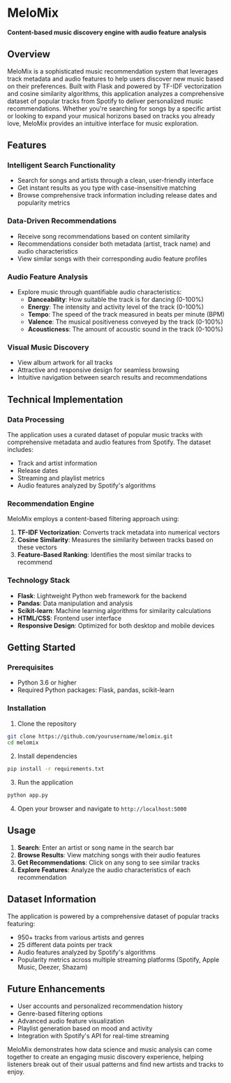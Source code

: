 # MeloMix

**Content-based music discovery engine with audio feature analysis**

## Overview
MeloMix is a sophisticated music recommendation system that leverages track metadata and audio features to help users discover new music based on their preferences. Built with Flask and powered by TF-IDF vectorization and cosine similarity algorithms, this application analyzes a comprehensive dataset of popular tracks from Spotify to deliver personalized music recommendations. Whether you're searching for songs by a specific artist or looking to expand your musical horizons based on tracks you already love, MeloMix provides an intuitive interface for music exploration.

## Features

### Intelligent Search Functionality
- Search for songs and artists through a clean, user-friendly interface
- Get instant results as you type with case-insensitive matching
- Browse comprehensive track information including release dates and popularity metrics

### Data-Driven Recommendations
- Receive song recommendations based on content similarity
- Recommendations consider both metadata (artist, track name) and audio characteristics
- View similar songs with their corresponding audio feature profiles

### Audio Feature Analysis
- Explore music through quantifiable audio characteristics:
  - **Danceability**: How suitable the track is for dancing (0-100%)
  - **Energy**: The intensity and activity level of the track (0-100%)
  - **Tempo**: The speed of the track measured in beats per minute (BPM)
  - **Valence**: The musical positiveness conveyed by the track (0-100%)
  - **Acousticness**: The amount of acoustic sound in the track (0-100%)

### Visual Music Discovery
- View album artwork for all tracks
- Attractive and responsive design for seamless browsing
- Intuitive navigation between search results and recommendations

## Technical Implementation

### Data Processing
The application uses a curated dataset of popular music tracks with comprehensive metadata and audio features from Spotify. The dataset includes:
- Track and artist information
- Release dates
- Streaming and playlist metrics
- Audio features analyzed by Spotify's algorithms

### Recommendation Engine
MeloMix employs a content-based filtering approach using:
1. **TF-IDF Vectorization**: Converts track metadata into numerical vectors
2. **Cosine Similarity**: Measures the similarity between tracks based on these vectors
3. **Feature-Based Ranking**: Identifies the most similar tracks to recommend

### Technology Stack
- **Flask**: Lightweight Python web framework for the backend
- **Pandas**: Data manipulation and analysis
- **Scikit-learn**: Machine learning algorithms for similarity calculations
- **HTML/CSS**: Frontend user interface
- **Responsive Design**: Optimized for both desktop and mobile devices

## Getting Started

### Prerequisites
- Python 3.6 or higher
- Required Python packages: Flask, pandas, scikit-learn

### Installation
1. Clone the repository
```bash
git clone https://github.com/yourusername/melomix.git
cd melomix
```

2. Install dependencies
```bash
pip install -r requirements.txt
```

3. Run the application
```bash
python app.py
```

4. Open your browser and navigate to `http://localhost:5000`

## Usage
1. **Search**: Enter an artist or song name in the search bar
2. **Browse Results**: View matching songs with their audio features
3. **Get Recommendations**: Click on any song to see similar tracks
4. **Explore Features**: Analyze the audio characteristics of each recommendation

## Dataset Information
The application is powered by a comprehensive dataset of popular tracks featuring:
- 950+ tracks from various artists and genres
- 25 different data points per track
- Audio features analyzed by Spotify's algorithms
- Popularity metrics across multiple streaming platforms (Spotify, Apple Music, Deezer, Shazam)

## Future Enhancements
- User accounts and personalized recommendation history
- Genre-based filtering options
- Advanced audio feature visualization
- Playlist generation based on mood and activity
- Integration with Spotify's API for real-time streaming

MeloMix demonstrates how data science and music analysis can come together to create an engaging music discovery experience, helping listeners break out of their usual patterns and find new artists and tracks to enjoy.
